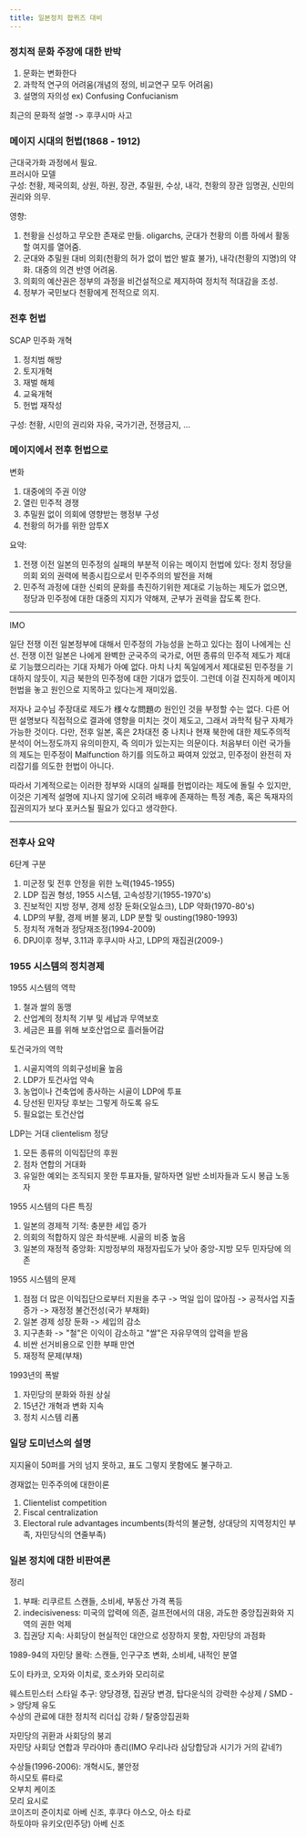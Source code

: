 ```yaml
---
title: 일본정치 팝퀴즈 대비
---
```


### 정치적 문화 주장에 대한 반박
1.  문화는 변화한다
2.  과학적 연구의 어려움(개념의 정의, 비교연구 모두 어려움)
3.  설명의 자의성
ex) Confusing Confucianism

최근의 문화적 설명 -> 후쿠시마 사고

### 메이지 시대의 헌법(1868 - 1912)
근대국가화 과정에서 필요.  
프러시아 모델  
구성: 천황, 제국의회, 상원, 하원, 장관, 추밀원, 수상, 내각, 천황의 장관 임명권, 신민의 권리와 의무.  

영향:
1.   천황을 신성하고 무오한 존재로 만듦. oligarchs, 군대가 천황의 이름 하에서 활동할 여지를 열어줌.
2.   군대와 추밀원 대비 의회(천황의 허가 없이 법안 발효 불가), 내각(천황의 지명)의 약화. 대중의 의견 반영 어려움.
3.   의회의 예산권은 정부의 과정을 비건설적으로 제지하여 정치적 적대감을 조성.
4.   정부가 국민보다 천황에게 전적으로 의지.

### 전후 헌법
SCAP 민주화 개혁
1.   정치범 해방
2.   토지개혁
3.   재벌 해체
4.   교육개혁
5.   헌법 재작성

구성: 천황, 시민의 권리와 자유, 국가기관, 전쟁금지, ...

### 메이지에서 전후 헌법으로
변화
1.   대중에의 주권 이양
2.   열린 민주적 경쟁
3.   추밀원 없이 의회에 영향받는 행정부 구성
4.   천황의 허가를 위한 암투X

요약:
1.   전쟁 이전 일본의 민주정의 실패의 부분적 이유는 메이지 헌법에 있다: 정치 정당을 의회 외의 권력에 복종시킴으로서 민주주의의 발전을 저해
2.   민주적 과정에 대한 신뢰의 문화를 촉진하기위한 제대로 기능하는 제도가 없으면, 정당과 민주정에 대한 대중의 지지가 약해져, 군부가 권력을 잡도록 한다.

---
IMO

일단 전쟁 이전 일본정부에 대해서 민주정의 가능성을 논하고 있다는 점이 나에게는 신선. 전쟁 이전 일본은 나에게 완벽한 군국주의 국가로, 어떤 종류의 민주적 제도가 제대로 기능했으리라는 기대 자체가 아예 없다. 마치 나치 독일에게서 제대로된 민주정을 기대하지 않듯이, 지금 북한의 민주정에 대한 기대가 없듯이. 그런데 이걸 진지하게 메이지 헌법을 놓고 원인으로 지목하고 있다는게 재미있음.

저자나 교수님 주장대로 제도가 様々な問題の 원인인 것을 부정할 수는 없다. 다른 어떤 설명보다 직접적으로 결과에 영향을 미치는 것이 제도고, 그래서 과학적 탐구 자체가 가능한 것이다. 다만, 전후 일본, 혹은 2차대전 중 나치나 현재 북한에 대한 제도주의적 분석이 어느정도까지 유의미한지, 즉 의미가 있는지는 의문이다. 처음부터 이런 국가들의 제도는 민주정이 Malfunction 하기를 의도하고 짜여져 있었고, 민주정이 완전히 자리잡기를 의도한 헌법이 아니다.

따라서 기계적으로는 이러한 정부와 시대의 실패를 헌법이라는 제도에 돌릴 수 있지만, 이것은 기계적 설명에 지나지 않기에 오히려 배후에 존재하는 특정 계층, 혹은 독재자의 집권의지가 보다 포커스될 필요가 있다고 생각한다.

---

### 전후사 요약
6단계 구분
1.   미군정 및 전후 안정을 위한 노력(1945-1955)
2.   LDP 집권 형성, 1955 시스템, 고속성장기(1955-1970's)
3.   진보적인 지방 정부, 경제 성장 둔화(오일쇼크), LDP 약화(1970-80's)
4.   LDP의 부활, 경제 버블 붕괴, LDP 분할 및 ousting(1980-1993)
5.   정치적 개혁과 정당재조정(1994-2009)
6.   DPJ이후 정부, 3.11과 후쿠시마 사고, LDP의 재집권(2009-)

### 1955 시스템의 정치경제
1955 시스템의 역학
1.   철과 쌀의 동맹
2.   산업계의 정치적 기부 및 세납과 무역보호
3.   세금은 표를 위해 보호산업으로 흘러들어감

토건국가의 역학
1.   시골지역의 의회구성비율 높음
2.   LDP가 토건사업 약속
3.   농업이나 건축업에 종사하는 시골이 LDP에 투표
4.   당선된 민자당 후보는 그렇게 하도록 유도
5.   필요없는 토건산업

LDP는 거대 clientelism 정당
1.   모든 종류의 이익집단의 후원
2.   점차 연합의 거대화
3.   유일한 예외는 조직되지 못한 투표자들, 말하자면 일반 소비자들과 도시 봉급 노동자

1955 시스템의 다른 특징
1.   일본의 경제적 기적: 충분한 세입 증가
2.   의회의 적합하지 않은 좌석분배. 시골의 비중 높음
3.   일본의 재정적 중앙화: 지방정부의 재정자립도가 낮아 중앙-지방 모두 민자당에 의존

1955 시스템의 문제
1.   점점 더 많은 이익집단으로부터 지원을 추구 -> 먹일 입이 많아짐 -> 공적사업 지출 증가 -> 재정정 불건전성(국가 부채화)
2.   일본 경제 성장 둔화 -> 세입의 감소
3.   지구촌화 -> "철"은 이익이 감소하고 "쌀"은 자유무역의 압력을 받음
4.   비싼 선거비용으로 인한 부패 만연
5.   재정적 문제(부채)

1993년의 폭발
1.   자민당의 분화와 하원 상실
2.   15년간 개혁과 변화 지속
3.   정치 시스템 리폼

### 일당 도미넌스의 설명
지지율이 50퍼를 거의 넘지 못하고, 표도 그렇지 못함에도 불구하고.

경재없는 민주주의에 대한이론
1.   Clientelist competition
2.   Fiscal centralization
3.   Electoral rule advantages incumbents(좌석의 불균형, 상대당의 지역정치인 부족, 자민당식의 연줄부족)

### 일본 정치에 대한 비판여론
정리
1.   부패: 리쿠르트 스캔들, 소비세, 부동산 가격 폭등
2.   indecisiveness: 미국의 압력에 의존, 걸프전에서의 대응, 과도한 중앙집권화와 지역의 권한 억제
3.   집권당 지속: 사회당이 현실적인 대안으로 성장하지 못함, 자민당의 과점화

1989-94의 자민당 몰락: 스캔들, 인구구조 변화, 소비세, 내적인 분열

도이 타카코, 오자와 이치로, 호소카와 모리히로

웨스트민스터 스타일 추구: 양당경쟁, 집권당 변경, 탑다운식의 강력한 수상제 / SMD -> 양당제 유도  
수상의 관료에 대한 정치적 리더십 강화 / 탈중앙집권화

자민당의 귀환과 사회당의 붕괴  
자민당 사회당 연합과 무라야마 총리(IMO 우리나라 삼당합당과 시기가 거의 같네?)

수상들(1996-2006): 개혁시도, 불안정  
하시모토 류타로  
오부치 케이조  
모리 요시로  
코이즈미 준이치로
아베 신조, 후쿠다 야스오, 아소 타로  
하토야마 유키오(민주당)
아베 신조

